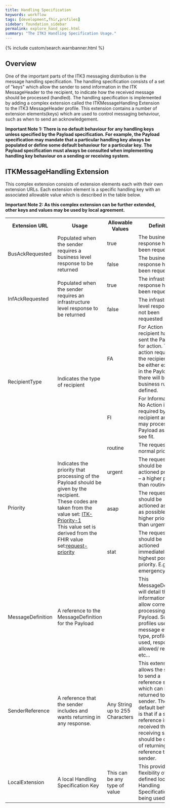 ```yaml
---
title: Handling Specification
keywords: workflow
tags: [development,fhir,profiles]
sidebar: foundation_sidebar
permalink: explore_hand_spec.html
summary: "The ITK3 Handling Specification Usage."
---
```


{% include custom/search.warnbanner.html %}

## Overview ##

One of the important parts of the ITK3 messaging distribution is the message handling specification. The handling specification consists of a set of "keys" which allow the sender to send information in the ITK MessageHeader to the recipient, to indicate how the received message should be processed (handled). 
The handling specification is implemented by adding a complex extension called the ITKMessageHandling Extension to the ITK3 MessageHeader profile. This extension contains a number of extension elements(keys) which are used to control messaging behaviour, such as when to send an acknowledgement.

**Important Note 1: There is no default behaviour for any handling keys unless specified by the Payload specification. For example, the Payload specification may mandate that a particular handling key always be populated or define some default behaviour for a particular key. The Payload specification must always be consulted when implementing handling key behaviour on a sending or receiving system.**

## ITKMessageHandling Extension ##

This complex extension consists of extension elements each with their own extension URLs. Each extension element is a specific handling key with an associated allowable value which is described in the table below. 

**Important Note 2: As this complex extension can be further extended, other keys and values may be used by local agreement.**


<table style="width:100%;max-width: 100%;">
<tr>
<th>Extension URL</th>
<th>Usage</th>
<th>Allowable Values</th>
<th>Definition</th>
</tr>

<tr>
<td rowspan="2">BusAckRequested</td>
<td rowspan="2">Populated when the sender requires a business level response to be returned</td>
<td>true</td>
<td>The business level response has been requested</td>
</tr>
<tr>
<td>false</td>
<td>The business level response has not been requested</td>
</tr>

<tr>
<td rowspan="2">InfAckRequested</td>
<td rowspan="2">Populated when the sender requires an infrastructure level response to be returned</td>
<td>true</td>
<td>The infrastructure response has been requested</td>
</tr>
<tr>
<td>false</td>
<td>The infrastructure level response has not been requested</td>
</tr>


<tr>
<td rowspan="2">RecipientType</td>
<td rowspan="2">Indicates the type of recipient</td>
<td>FA</td>
<td>For Action - the recipient has been sent the Payload for action. The action required by the recipient will be either explicit in the Payload or there will be a business rule defined.</td>  
</tr>
<tr>
<td>FI</td>
<td>For Information - No Action is required by the recipient and they may process the Payload as they see fit.</td>
</tr>

<tr>
<td rowspan="4">Priority</td>
<td rowspan="4">Indicates the priority that processing of the Payload should be given by the recipient.<br>These codes are taken from the value set: <a href="https://fhir.nhs.uk/STU3/ValueSet/ITK-Priority-1">ITK-Priority-1</a><br>This value set is derived from the FHIR value set:<a href="http://hl7.org/fhir/ValueSet/request-priority">request-priority</a></td>
<td>routine</td>
<td>The request has normal priority</td>
</tr>
<tr>
<td>urgent</td>
<td>The request should be actioned promptly – a higher priority than routine</td>
</tr>
<tr>
<td>asap</td>
<td>The request should be actioned as soon as possible - higher priority than urgent</td>
</tr>
<tr>
<td>stat</td>
<td>The request should be actioned immediately - highest possible priority. E.g. an emergency</td>
</tr>

<tr>
<td>MessageDefinition</td>
<td>A reference to the MessageDefinition for the Payload</td>
<td></td>
<td>This MessageDefinition will detail the information to allow correct processing of the Payload. Such as profiles used, message event type, profiles used, responses allowed/ required etc...</td>
</tr>

<tr>
<td>SenderReference </td>
<td>A reference that the sender includes and wants returning in any response.</td>
<td>Any String up to 255 Characters  </td>
<td>This extension allows the sender to send a reference string which can be returned to the sender.  The default behaviour is that if a sender reference is received the receiving system should be capable of returning the reference to the sender.</td>
</tr>

<tr>
<td>LocalExtension</td>
<td>A local Handling Specification Key</td>
<td>This can be any type of value</td>
<td>This provides the flexibility of locally defined local Handling Specifications being used.</td>
</tr>
</table>


